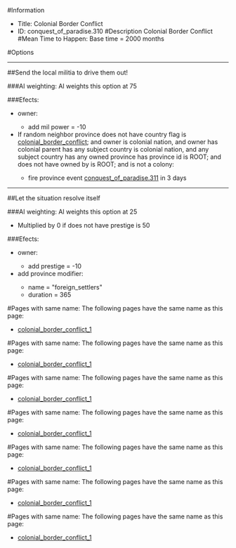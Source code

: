 #Information
 - Title: Colonial Border Conflict
 - ID: conquest_of_paradise.310
#Description
Colonial Border Conflict
#Mean Time to Happen:
Base time = 2000 months

#Options

___
##Send the local militia to drive them out!

###AI weighting:
AI weights this option at 75


###Efects:<ul><li>owner:</li><ul><li>add mil power = -10</li></ul><li>If random neighbor province does not have country flag is [colonial_border_conflict](../flags/colonial_border_conflict.md); and owner is colonial nation, and owner has colonial parent has any subject country is colonial nation, and any subject country has any owned province has province id is ROOT; and does not have owned by is ROOT; and  is not a colony:</li><ul><li>fire province event [conquest_of_paradise.311](conquest_of_paradise.311_slug) in 3 days</li></ul></ul>

___
##Let the situation resolve itself

###AI weighting:
AI weights this option at 25
 - Multiplied by 0 if does not have prestige is 50


###Efects:<ul><li>owner:</li><ul><li>add prestige = -10</li></ul><li>add province modifier:</li><ul><li>name = "foreign_settlers"</li><li>duration = 365</li></ul></ul>


#Pages with same name:
The following pages have the same name as this page:
 - [colonial_border_conflict_1](colonial_border_conflict_1.md)


#Pages with same name:
The following pages have the same name as this page:
 - [colonial_border_conflict_1](colonial_border_conflict_1.md)


#Pages with same name:
The following pages have the same name as this page:
 - [colonial_border_conflict_1](colonial_border_conflict_1.md)


#Pages with same name:
The following pages have the same name as this page:
 - [colonial_border_conflict_1](colonial_border_conflict_1.md)


#Pages with same name:
The following pages have the same name as this page:
 - [colonial_border_conflict_1](colonial_border_conflict_1.md)


#Pages with same name:
The following pages have the same name as this page:
 - [colonial_border_conflict_1](colonial_border_conflict_1.md)


#Pages with same name:
The following pages have the same name as this page:
 - [colonial_border_conflict_1](colonial_border_conflict_1.md)

